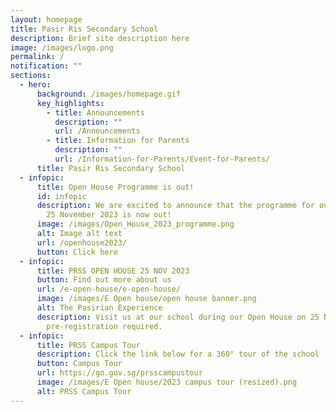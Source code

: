 ```yaml
---
layout: homepage
title: Pasir Ris Secondary School
description: Brief site description here
image: /images/logo.png
permalink: /
notification: ""
sections:
  - hero:
      background: /images/homepage.gif
      key_highlights:
        - title: Announcements
          description: ""
          url: /Announcements
        - title: Information for Parents
          description: ""
          url: /Information-for-Parents/Event-for-Parents/
      title: Pasir Ris Secondary School
  - infopic:
      title: Open House Programme is out!
      id: infopic
      description: We are excited to announce that the programme for our Open House on
        25 November 2023 is now out!
      image: /images/Open_House_2023_programme.png
      alt: Image alt text
      url: /openhouse2023/
      button: Click here
  - infopic:
      title: PRSS OPEN HOUSE 25 NOV 2023
      button: Find out more about us
      url: /e-open-house/e-open-house/
      image: /images/E Open house/open house banner.png
      alt: The Pasirian Experience
      description: Visit us at our school during our Open House on 25 Nov. No
        pre-registration required.
  - infopic:
      title: PRSS Campus Tour
      description: Click the link below for a 360° tour of the school
      button: Campus Tour
      url: https://go.gov.sg/prsscampustour
      image: /images/E Open house/2023 campus tour (resized).png
      alt: PRSS Campus Tour
---
```

